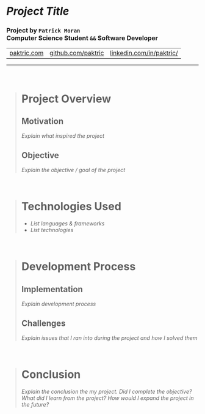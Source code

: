 # *Project Title*

### Project by **`Patrick Moran`**  <br />  Computer Science Student `&&` Software Developer

<table>
    <tr>
        <td><a href="http://www.paktric.com/">paktric.com</a></td>
        <td><a href="https://www.github.com/paktric/">github.com/paktric</a></td>
        <td><a href="https://www.linkedin.com/in/paktric/">linkedin.com/in/paktric/</a></td>
    </tr>
</table>

---

<br />

> # Project Overview
> ## Motivation
> *Explain what inspired the project*
>
> ## Objective
> *Explain the objective / goal of the project*

<br />

> # Technologies Used
> - *List languages & frameworks*
> - *List technologies*

<br />

> # Development Process
> ## Implementation
> *Explain development process*
>
> ## Challenges
> *Explain issues that I ran into during the project and how I solved them*

<br />

> # Conclusion
> *Explain the conclusion the my project. Did I complete the objective? What did I learn from the project? How would I expand the project in the future?*
